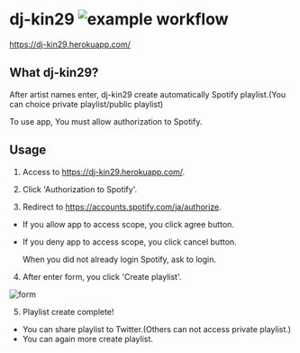 # dj-kin29 ![example workflow](https://github.com/kin29/dj-kin29/actions/workflows/php.yml/badge.svg)
https://dj-kin29.herokuapp.com/


## What dj-kin29? 

After artist names enter, dj-kin29 create automatically Spotify playlist.(You can choice private playlist/public playlist)

To use app, You must allow authorization to Spotify.

## Usage
1. Access to https://dj-kin29.herokuapp.com/.

2. Click 'Authorization to Spotify'.

3. Redirect to https://accounts.spotify.com/ja/authorize.

- If you allow app to access scope, you click agree button.
- If you deny app to access scope, you click cancel button.

  When you did not already login Spotify, ask to login.

4. After enter form, you click 'Create playlist'.

![form](https://user-images.githubusercontent.com/12015851/85219287-6e6cf480-b3dd-11ea-8638-bcfa368878c9.jpg)


5. Playlist create complete!

- You can share playlist to Twitter.(Others can not access private playlist.)
- You can again more create playlist.

